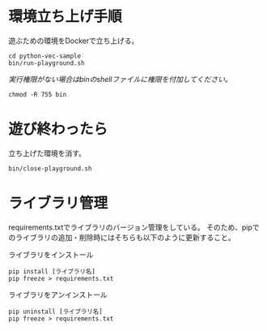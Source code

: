 # 環境立ち上げ手順
遊ぶための環境をDockerで立ち上げる。

```
cd python-vec-sample
bin/run-playground.sh
```

*実行権限がない場合はbinのshellファイルに権限を付加してください。*

```
chmod -R 755 bin
```

# 遊び終わったら

立ち上げた環境を消す。

```
bin/close-playground.sh
```

# ライブラリ管理
requirements.txtでライブラリのバージョン管理をしている。
そのため、pipでのライブラリの追加・削除時にはそちらも以下のように更新すること。

ライブラリをインストール

```
pip install [ライブラリ名]
pip freeze > requirements.txt 
```

ライブラリをアンインストール

```
pip uninstall [ライブラリ名]
pip freeze > requirements.txt 
```
